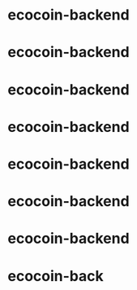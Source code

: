 # ecocoin-backend
# ecocoin-backend
# ecocoin-backend
# ecocoin-backend
# ecocoin-backend
# ecocoin-backend
# ecocoin-backend
# ecocoin-back
